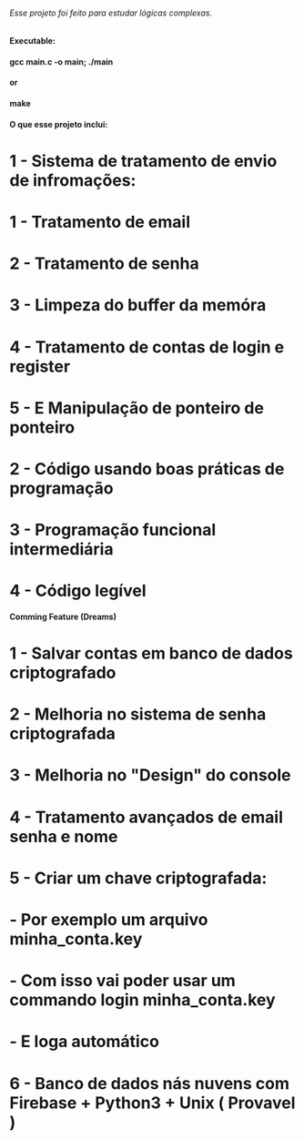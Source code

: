 ###### Esse projeto foi feito para estudar lógicas complexas.
#### Executable: 
####      gcc main.c -o main; ./main
####      or
####      make

#### O que esse projeto inclui:

# 1 - Sistema de tratamento de envio de infromações:
#    1 - Tratamento de email
#    2 - Tratamento de senha
#    3 - Limpeza do buffer da memóra
#    4 - Tratamento de contas de login e register
#    5 - E Manipulação de ponteiro de ponteiro

# 2 - Código usando boas práticas de programação
# 3 - Programação funcional intermediária
# 4 - Código legível


#### Comming Feature (Dreams)

# 1 - Salvar contas em banco de dados criptografado
# 2 - Melhoria no sistema de senha criptografada
# 3 - Melhoria no "Design" do console
# 4 - Tratamento avançados de email senha e nome
# 5 - Criar um chave criptografada:
#    - Por exemplo um arquivo minha_conta.key
#    - Com isso vai poder usar um commando login minha_conta.key
#    - E loga automático
# 6 - Banco de dados nás nuvens com Firebase + Python3 + Unix ( Provavel )
